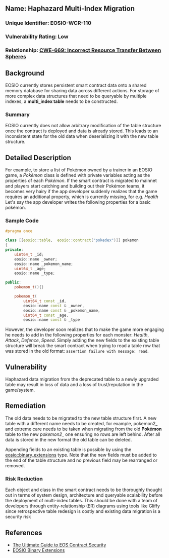 <br/>

## Name: Haphazard Multi-Index Migration

### Unique Identifier: EOSIO-WCR-110

### Vulnerability Rating: Low

### Relationship: [CWE-669: Incorrect Resource Transfer Between Spheres](https://cwe.mitre.org/data/definitions/669.html)

## Background

EOSIO currently stores persistent smart contract data onto a shared memory database for sharing data across different actions. For storage of more complex data structures that need to be queryable by multiple indexes, a **multi_index table** needs to be constructed.

### Summary

EOSIO currently does not allow arbitrary modification of the table structure once the contract is deployed and data is already stored.
This leads to an inconsistent state for the old data when deserializing it with the new table structure.


## Detailed Description

For example, to store a list of Pokémon owned by a trainer in an EOSIO game, a _Pokémon_ class is defined with private variables acting as the properties of each _Pokémon_. If the smart contract is migrated to mainnet and players start catching and building out their Pokémon teams, it becomes very hairy if the app developer suddenly realizes that the game requires an additional property, which is currently missing, for e.g. _Health_
Let's say the app developer writes the following properties for a basic pokémon.

### Sample Code 

```c++
#pragma once

class [[eosio::table,  eosio::contract("pokedex")]] pokemon
{
private:    
    uint64_t _id;
    eosio::name _owner;
    eosio::name _pokemon_name;
    uint64_t _age;
    eosio::name _type;

public:    
    pokemon_t(){}

    pokemon_t(
        uint64_t const _id, 
        eosio::name const & _owner, 
        eosio::name const & _pokemon_name, 
        uint64_t const _age, 
        eosio::name const & _type
```

However, the developer soon realizes that to make the game more engaging he needs to add in the following properties for each monster: _Health_, _Attack_, _Defence_, _Speed_.
Simply adding the new fields to the existing table structure will break the smart contract when trying to read a table row that was stored in the old format: `assertion failure with message: read`.

## Vulnerability

Haphazard data migration from the deprecated table to a newly upgraded table may result in loss of data and a loss of trust/reputation in the game/system.

## Remediation

The old data needs to be migrated to the new table structure first.
A new table with a different name needs to be created, for example, pokemon2_ and extreme care needs to be taken when migrating from the old __Pokémon__ table to the new _pokemon2__ one ensuring no rows are left behind.
After all data is stored in the new format the old table can be deleted.

Appending fields to an existing table is possible by using the [eosio::binary_extensions](https://github.com/EOSIO/eosio.cdt/blob/a6b8d3fc289d46f4612588cdd7223a3d549238f6/docs/09_tutorials/01_binary-extension.md) type.
Note that the new fields must be added to the end of the table structure and no previous field may be rearranged or removed.

### Risk Reduction

Each object and class in the smart contract needs to be thoroughly thought out in terms of system design, architecture and queryable scalability before the deployment of multi-index tables. This should be done with a team of developers through entity-relationship (ER) diagrams using tools like Gliffy since retrospective table redesign is costly and existing data migration is a security risk

## References

- [The Ultimate Guide to EOS Contract Security](https://blockgeeks.com/guides/eos-smart-contract-security/)
- [EOSIO Binary Extensions](https://github.com/EOSIO/eosio.cdt/blob/a6b8d3fc289d46f4612588cdd7223a3d549238f6/docs/09_tutorials/01_binary-extension.md)
